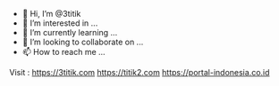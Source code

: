 - 👋 Hi, I’m @3titik
- 👀 I’m interested in ...
- 🌱 I’m currently learning ...
- 💞️ I’m looking to collaborate on ...
- 📫 How to reach me ...

Visit :
https://3titik.com
https://titik2.com
https://portal-indonesia.co.id
